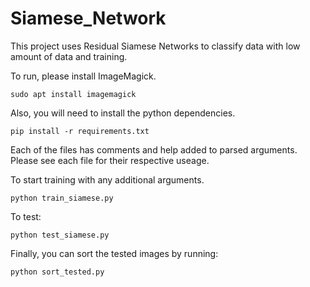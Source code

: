 # Siamese_Network
This project uses Residual Siamese Networks to classify data with low amount of data and training.

To run, please install ImageMagick.
```
sudo apt install imagemagick
```
Also, you will need to install the python dependencies.
```
pip install -r requirements.txt
```

Each of the files has comments and help added to parsed arguments. Please see each file for their respective useage.

To start training with any additional arguments.
```
python train_siamese.py
```
To test:
```
python test_siamese.py
```
Finally, you can sort the tested images by running:
```
python sort_tested.py
```
